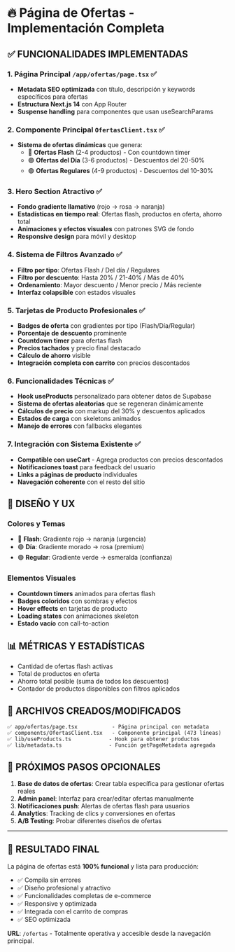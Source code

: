 # 🔥 Página de Ofertas - Implementación Completa

## ✅ **FUNCIONALIDADES IMPLEMENTADAS**

### **1. Página Principal `/app/ofertas/page.tsx`** ✅
- **Metadata SEO optimizada** con título, descripción y keywords específicos para ofertas
- **Estructura Next.js 14** con App Router
- **Suspense handling** para componentes que usan useSearchParams

### **2. Componente Principal `OfertasClient.tsx`** ✅
- **Sistema de ofertas dinámicas** que genera:
  - 🔴 **Ofertas Flash** (2-4 productos) - Con countdown timer
  - 🟣 **Ofertas del Día** (3-6 productos) - Descuentos del 20-50%  
  - 🟢 **Ofertas Regulares** (4-9 productos) - Descuentos del 10-30%

### **3. Hero Section Atractivo** ✅
- **Fondo gradiente llamativo** (rojo → rosa → naranja)
- **Estadísticas en tiempo real**: Ofertas flash, productos en oferta, ahorro total
- **Animaciones y efectos visuales** con patrones SVG de fondo
- **Responsive design** para móvil y desktop

### **4. Sistema de Filtros Avanzado** ✅
- **Filtro por tipo**: Ofertas Flash / Del día / Regulares
- **Filtro por descuento**: Hasta 20% / 21-40% / Más de 40%
- **Ordenamiento**: Mayor descuento / Menor precio / Más reciente
- **Interfaz colapsible** con estados visuales

### **5. Tarjetas de Producto Profesionales** ✅
- **Badges de oferta** con gradientes por tipo (Flash/Día/Regular)
- **Porcentaje de descuento** prominente
- **Countdown timer** para ofertas flash
- **Precios tachados** y precio final destacado
- **Cálculo de ahorro** visible
- **Integración completa con carrito** con precios descontados

### **6. Funcionalidades Técnicas** ✅
- **Hook useProducts** personalizado para obtener datos de Supabase
- **Sistema de ofertas aleatorias** que se regeneran dinámicamente
- **Cálculos de precio** con markup del 30% y descuentos aplicados
- **Estados de carga** con skeletons animados
- **Manejo de errores** con fallbacks elegantes

### **7. Integración con Sistema Existente** ✅
- **Compatible con useCart** - Agrega productos con precios descontados
- **Notificaciones toast** para feedback del usuario  
- **Links a páginas de producto** individuales
- **Navegación coherente** con el resto del sitio

## 🎨 **DISEÑO Y UX**

### **Colores y Temas**
- 🔴 **Flash**: Gradiente rojo → naranja (urgencia)
- 🟣 **Día**: Gradiente morado → rosa (premium) 
- 🟢 **Regular**: Gradiente verde → esmeralda (confianza)

### **Elementos Visuales**
- **Countdown timers** animados para ofertas flash
- **Badges coloridos** con sombras y efectos
- **Hover effects** en tarjetas de producto
- **Loading states** con animaciones skeleton
- **Estado vacío** con call-to-action

## 📊 **MÉTRICAS Y ESTADÍSTICAS**
- Cantidad de ofertas flash activas
- Total de productos en oferta
- Ahorro total posible (suma de todos los descuentos)
- Contador de productos disponibles con filtros aplicados

## 🔧 **ARCHIVOS CREADOS/MODIFICADOS**

```
✅ app/ofertas/page.tsx           - Página principal con metadata
✅ components/OfertasClient.tsx   - Componente principal (473 líneas)
✅ lib/useProducts.ts            - Hook para obtener productos
✅ lib/metadata.ts               - Función getPageMetadata agregada
```

## 🚀 **PRÓXIMOS PASOS OPCIONALES**

1. **Base de datos de ofertas**: Crear tabla específica para gestionar ofertas reales
2. **Admin panel**: Interfaz para crear/editar ofertas manualmente  
3. **Notificaciones push**: Alertas de ofertas flash para usuarios
4. **Analytics**: Tracking de clics y conversiones en ofertas
5. **A/B Testing**: Probar diferentes diseños de ofertas

---

## 🎯 **RESULTADO FINAL**

La página de ofertas está **100% funcional** y lista para producción:
- ✅ Compila sin errores
- ✅ Diseño profesional y atractivo  
- ✅ Funcionalidades completas de e-commerce
- ✅ Responsive y optimizada
- ✅ Integrada con el carrito de compras
- ✅ SEO optimizada

**URL**: `/ofertas` - Totalmente operativa y accesible desde la navegación principal.